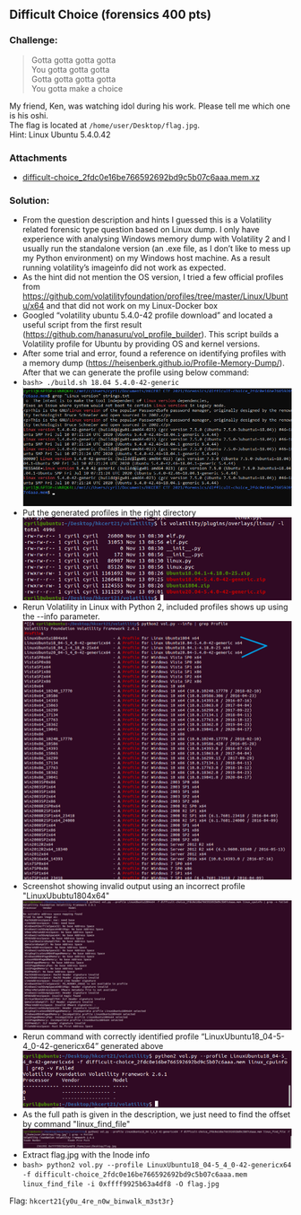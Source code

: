 ## Difficult Choice (forensics 400 pts)  
### Challenge:  
> Gotta gotta gotta gotta  
> You gotta gotta gotta  
> Gotta gotta gotta gotta  
> You gotta make a choice  

My friend, Ken, was watching idol during his work. Please tell me which one is his oshi.  
The flag is located at `/home/user/Desktop/flag.jpg`.  
Hint: Linux Ubuntu 5.4.0.42

### Attachments

-   [difficult-choice_2fdc0e16be766592692bd9c5b07c6aaa.mem.xz](https://github.com/6cyril/ctf-writeups/blob/master/HKCERT%20CTF%202021/difficult-choice/difficult-choice_2fdc0e16be766592692bd9c5b07c6aaa.mem.xz)
  
### Solution:  
- From the question description and hints I guessed this is a Volatility related forensic type question based on Linux dump. I only have experience with analysing Windows memory dump with Volatility 2 and I usually run the standalone version (an .exe file, as I don’t like to mess up my Python environment) on my Windows host machine. As a result running volatility’s imageinfo did not work as expected.
- As the hint did not mention the OS version, I tried a few official profiles from https://github.com/volatilityfoundation/profiles/tree/master/Linux/Ubuntu/x64 and that did not work on my Linux-Docker box
- Googled “volatility ubuntu 5.4.0-42 profile download” and located a useful script from the first result (https://github.com/hanasuru/vol_profile_builder). This script builds a Volatility profile for Ubuntu by providing OS and kernel versions.
- After some trial and error, found a reference on identifying profiles with a memory dump (https://heisenberk.github.io/Profile-Memory-Dump/). After that we can generate the profile using below command:
- `bash> ./build.sh 18.04 5.4.0-42-generic`
![pic](/assets/images/hkcert21-difficult-choice-1.png)
- Put the generated profiles in the right directory
![pic](/assets/images/hkcert21-difficult-choice-2.png)
- Rerun Volatility in Linux with Python 2, included profiles shows up using the --info parameter.
![pic](/assets/images/hkcert21-difficult-choice-3.png)
- Screenshot showing invalid output using an incorrect profile "LinuxUbubtu1804x64"
![pic](/assets/images/hkcert21-difficult-choice-4.png)
- Rerun command with correctly identified profile “LinuxUbuntu18_04-5-4_0-42-genericx64” generated above
![pic](/assets/images/hkcert21-difficult-choice-5.png)
- As the full path is given in the description, we just need to find the offset by command "linux_find_file"
![pic](/assets/images/hkcert21-difficult-choice-6.png)
- Extract flag.jpg with the Inode info 
- `bash> python2 vol.py --profile LinuxUbuntu18_04-5_4_0-42-genericx64 -f difficult-choice_2fdc0e16be766592692bd9c5b07c6aaa.mem linux_find_file -i 0xffff9925b63a4df8 -O flag.jpg`


Flag: `hkcert21{y0u_4re_n0w_binwalk_m3st3r}`  
  
